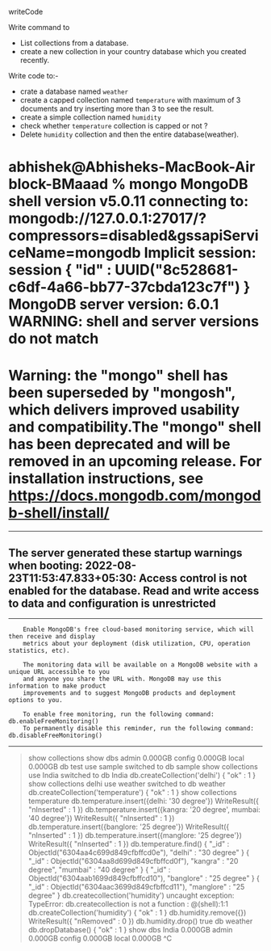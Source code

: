 writeCode

Write command to

- List collections from a database.
- create a new collection in your country database which you created recently.

Write code to:-

- crate a database named `weather`
- create a capped collection named `temperature` with maximum of 3 documents and try inserting more than 3 to see the result.
- create a simple collection named `humidity`
- check whether `temperature` collection is capped or not ?
- Delete `humidity` collection and then the entire database(weather).



abhishek@Abhisheks-MacBook-Air block-BMaaad % mongo
MongoDB shell version v5.0.11
connecting to: mongodb://127.0.0.1:27017/?compressors=disabled&gssapiServiceName=mongodb
Implicit session: session { "id" : UUID("8c528681-c6df-4a66-bb77-37cbda123c7f") }
MongoDB server version: 6.0.1
WARNING: shell and server versions do not match
================
Warning: the "mongo" shell has been superseded by "mongosh",
which delivers improved usability and compatibility.The "mongo" shell has been deprecated and will be removed in
an upcoming release.
For installation instructions, see
https://docs.mongodb.com/mongodb-shell/install/
================
---
The server generated these startup warnings when booting: 
        2022-08-23T11:53:47.833+05:30: Access control is not enabled for the database. Read and write access to data and configuration is unrestricted
---
---
        Enable MongoDB's free cloud-based monitoring service, which will then receive and display
        metrics about your deployment (disk utilization, CPU, operation statistics, etc).

        The monitoring data will be available on a MongoDB website with a unique URL accessible to you
        and anyone you share the URL with. MongoDB may use this information to make product
        improvements and to suggest MongoDB products and deployment options to you.

        To enable free monitoring, run the following command: db.enableFreeMonitoring()
        To permanently disable this reminder, run the following command: db.disableFreeMonitoring()
---
> show collections
> show dbs
admin   0.000GB
config  0.000GB
local   0.000GB
> db
test
> use sample
switched to db sample
> show collections
> use India
switched to db India
> db.createCollection('delhi')
{ "ok" : 1 }
> show collections
delhi
> use weather
switched to db weather
> db.createCollection('temperature')
{ "ok" : 1 }
> show collections
temperature
> db.temperature.insert({delhi: '30 degree'})
WriteResult({ "nInserted" : 1 })
> db.temperature.insert({kangra: '20 degree', mumbai: '40 degree'})
WriteResult({ "nInserted" : 1 })
> db.temperature.insert({banglore: '25 degree'})
WriteResult({ "nInserted" : 1 })
> db.temperature.insert({manglore: '25 degree'})
WriteResult({ "nInserted" : 1 })
> db.temperature.find()
{ "_id" : ObjectId("6304aa4c699d849cfbffcd0e"), "delhi" : "30 degree" }
{ "_id" : ObjectId("6304aa8d699d849cfbffcd0f"), "kangra" : "20 degree", "mumbai" : "40 degree" }
{ "_id" : ObjectId("6304aab1699d849cfbffcd10"), "banglore" : "25 degree" }
{ "_id" : ObjectId("6304aac3699d849cfbffcd11"), "manglore" : "25 degree" }
> db.createcollection('humidity')
uncaught exception: TypeError: db.createcollection is not a function :
@(shell):1:1
> db.createCollection('humidity')
{ "ok" : 1 }
> db.humidity.remove({})
WriteResult({ "nRemoved" : 0 })
> db.humidity.drop()
true
> db
weather
> db.dropDatabase()
{ "ok" : 1 }
> show dbs
India   0.000GB
admin   0.000GB
config  0.000GB
local   0.000GB
> ^C